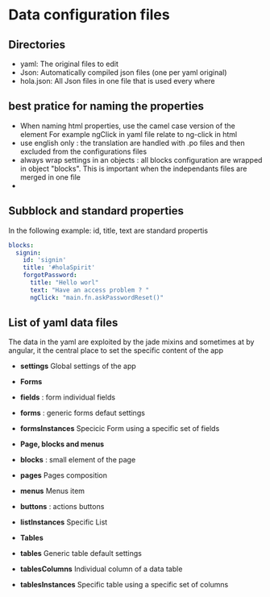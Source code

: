 # Data configuration files 

## Directories 

* yaml: The original files to edit
* Json: Automatically compiled json files (one per yaml original)
* hola.json:  All Json files in one file that is used every where

## best pratice for naming the properties

* When naming html properties, use the camel case version of the element 
For example ngClick in yaml file relate to ng-click in html
* use english only : the translation are handled with .po files and then excluded from the configurations files
* always wrap settings in an objects : all blocks configuration are wrapped in object "blocks". This is important when the independants files are merged in one file
* 
## Subblock and standard properties 

In the following example:
id, title, text are standard propertis

```yml
blocks:
  signin:
    id: 'signin'
    title: '#holaSpirit'
    forgotPassword:
      title: "Hello worl"
      text: "Have an access problem ? "
      ngClick: "main.fn.askPasswordReset()"
```

## List of yaml data files 

The data in the yaml are exploited by the jade mixins and
sometimes at by angular, it the central place to set the specific content of the app

* **settings** Global settings of the app

* **Forms**
* **fields** : form individual fields 
* **forms** : generic forms defaut settings 
* **formsInstances** Specicic Form using a specific set of fields 

* **Page, blocks and menus**
* **blocks** : small element of the page 
* **pages** Pages composition
* **menus** Menus item

* **buttons** : actions buttons 

* **listInstances** Specific List

* **Tables**
* **tables** Generic table default settings
* **tablesColumns** Individual column of a data table 
* **tablesInstances** Specific table using a specific set of columns
